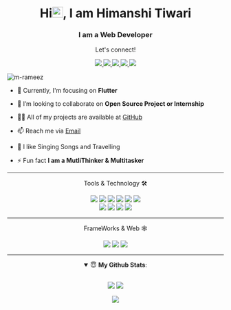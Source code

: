 <h1 align="center">Hi<img src="https://media.giphy.com/media/hvRJCLFzcasrR4ia7z/giphy.gif" width="25px">, I am Himanshi Tiwari</h1>
<h3 align="center">I am a Web Developer</h3>


<div align="center">
<p align="center">Let's connect!</p>
<a href="https://wa.me/923234879062">
    <img src="https://img.shields.io/badge/whatsapp-%230077B5.svg?&style=for-the-badge&logo=whatsapp&logoColor=white&color=25d366" />
</a>

<a href="http://www.intagram.com/zapeeo_sheikh">
    <img src="https://img.shields.io/badge/Instagram-E4405F?style=for-the-badge&logo=instagram&logoColor=white" />
</a>

<a href="https://www.linkedin.com/mwlite/in/muhammadrmz">
    <img src="https://img.shields.io/badge/linkedin-%230077B5.svg?&style=for-the-badge&logo=linkedin&logoColor=white" />
</a>


<a href="https://www.facebook.com/ZapeeoSheikh">
    <img src="https://img.shields.io/badge/Facebook-1877F2?style=for-the-badge&logo=facebook&logoColor=white" />
</a>


<a href="http://github.com/ZapeeoSheikh">
    <img src="https://img.shields.io/badge/github-FE7A16?style=for-the-badge&logo=github&logoColor=white&color=black" />
</a>
</div>

<p align="left"> <img src="https://komarev.com/ghpvc/?username=beingaravian&label=Profile%20views&color=red&style=flat" alt="m-rameez" /> </p>


- 🌱 Currently, I'm focusing on **Flutter**

- 👯 I’m looking to collaborate on **Open Source Project or Internship**

- 👨‍💻 All of my projects are available at [GitHub]([github.com/ZapeeoSheikh](https://github.com/himanshi311299))

- 📫 Reach me via [Email](mailto:himanshitiwari311299@gmail.com)

- 👣 I like Singing Songs and Travelling

- ⚡ Fun fact **I am a MutliThinker & Multitasker**


<hr>

<!-- BLOG-POST-LIST:END -->

<div align="center">
<p align="center">Tools & Technology 🛠</p>

<img src="https://img.shields.io/badge/Java-4285F4?style=for-the-badge&logo=java&logoColor=ed1d25&color=5382b1" />
<img src="https://img.shields.io/badge/dotNet-4285F4?style=for-the-badge&logo=dotNet&logoColor=white&color=6c7cdc" />
<img src="https://img.shields.io/badge/HTML-239120?style=for-the-badge&logo=html5&logoColor=white&color=red" />
<img src="https://img.shields.io/badge/CSS3-1572B6?style=for-the-badge&logo=css3&logoColor=white" />
<img src="https://img.shields.io/badge/JavaScript-323330?style=for-the-badge&logo=javascript&logoColor=F7DF1E" />
<img src="https://img.shields.io/badge/figma-00000F?style=for-the-badge&logo=figma&logoColor=white&color=orange" /><br>
<img src="https://img.shields.io/badge/Tailwind_Css-F05032?style=for-the-badge&logo=tailwindcss&logoColor=white" />
<img src="https://img.shields.io/badge/Solidity-4285F4?style=for-the-badge&logo=solidity&logoColor=white&color=343a40" />
<img src="https://img.shields.io/badge/dart-0078D6?style=for-the-badge&logo=dart&logoColor=white" />
<img src="https://img.shields.io/badge/Google_chrome-4285F4?style=for-the-badge&logo=Google-chrome&logoColor=white" />

</div>
<hr>

<!-- BLOG-POST-LIST:END -->

<div align="center">
<p align="center">FrameWorks & Web 🕸️</p>

<img src="https://img.shields.io/badge/Flutter-02569B?style=for-the-badge&logo=flutter&logoColor=white" />
<img src="https://img.shields.io/badge/WordPress-143?style=for-the-badge&logo=WordPress&logoColor=blue&color=tan&labelColor=tan" />
<img src="https://img.shields.io/badge/kotlin-143?style=for-the-badge&logo=kotlin&labelColor=pink" />


<br>
<hr>

<details open>
 <summary> 😇 <b>My Github Stats</b>: </summary>
<br>
<p align = "center">
  <img src = "https://github-readme-stats.vercel.app/api?username=ZapeeoSheikh&show_icons=true&theme=chartreuse-dark&line_height=30">
  <img src = "https://github-readme-stats.vercel.app/api/top-langs/?username=ZapeeoSheikh&theme=chartreuse-dark">
</p>
<p align = "center">
<img src="https://github-readme-streak-stats.herokuapp.com/?user=ZapeeoSheikh&theme=chartreuse-dark" />
</p>
</details>
